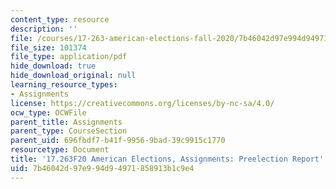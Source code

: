 ```yaml
---
content_type: resource
description: ''
file: /courses/17-263-american-elections-fall-2020/7b46042d97e994d94971858913b1c9e4_MIT17_263F20_Preelection.pdf
file_size: 101374
file_type: application/pdf
hide_download: true
hide_download_original: null
learning_resource_types:
- Assignments
license: https://creativecommons.org/licenses/by-nc-sa/4.0/
ocw_type: OCWFile
parent_title: Assignments
parent_type: CourseSection
parent_uid: 696fbdf7-b41f-9956-9bad-39c9915c1770
resourcetype: Document
title: '17.263F20 American Elections, Assignments: Preelection Report'
uid: 7b46042d-97e9-94d9-4971-858913b1c9e4
---
```

